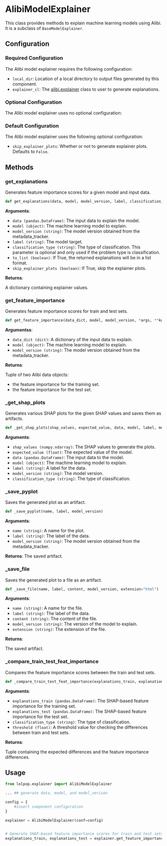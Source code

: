 # AlibiModelExplainer

This class provides methods to explain machine learning models using Alibi. It is a subclass of `BaseModelExplainer`.

## Configuration

### Required Configuration
The Alibi model explainer requires the following configuration: 

- `local_dir`: Location of a local directory to output files generated by this component. 
- `explainer_cl`: The [alibi.explainer](https://docs.seldon.io/projects/alibi/en/latest/api/alibi.explainers.html) class to user to generate explanations. 

### Optional Configuration
The Alibi model explainer uses no optional configuration: 


### Default Configuration
The Alibi model explainer uses the following optional configuration: 

- `skip_explainer_plots`: Whether or not to generate explainer plots. Defaults to `False`.

## Methods

### get_explanations
Generates feature importance scores for a given model and input data.

```python
def get_explanations(data, model, model_version, label, classification_type=None, to_list=False, skip_explainer_plots=True, *args, **kwargs)
```

**Arguments**:

- `data (pandas.DataFrame)`: The input data to explain the model.
- `model (object)`: The machine learning model to explain.
- `model_version (string)`: The model version obtained from the metadata_tracker.
- `label (string)`: The model target.
- `classification_type (string)`: The type of classification. This parameter is optional and only used if the problem type is classification.
- `to_list (boolean)`: If True, the returned explanations will be in a list format.
- `skip_explainer_plots (boolean)`: If True, skip the explainer plots.

**Returns**:

A dictionary containing explainer values.


### get_feature_importance 
Generates feature importance scores for train and test sets.

```python 
def get_feature_importance(data_dict, model, model_version, *args, **kwargs)
```

**Argumentss**:

- `data_dict (dict)`: A dictionary of the input data to explain.
- `model (object)`: The machine learning model to explain.
- `model_version (string)`: The model version obtained from the metadata_tracker.

**Returns**:

Tuple of two Alibi data objects:
- the feature importance for the training set.
- the feature importance for the test set.


### _get_shap_plots
Generates various SHAP plots for the given SHAP values and saves them as artifacts.

```python 
def _get_shap_plots(shap_values, expected_value, data, model, label, model_version, classification_type=None)
```

**Arguments**:

- `shap_values (numpy.ndarray)`: The SHAP values to generate the plots.
- `expected_value (float)`: The expected value of the model.
- `data (pandas.DataFrame)`: The input data to the model.
- `model (object)`: The machine learning model to explain.
- `label (string)`: A label for the data.
- `model_version (string)`: The model version.
- `classification_type (string)`: The type of classification.


### _save_pyplot 
Saves the generated plot as an artifact.

```python 
def _save_pyplot(name, label, model_version)
```

**Arguments**:

- `name (string)`: A name for the plot.
- `label (string)`: The label of the data.
- `model_version (string)`: The model version obtained from the metadata_tracker.

**Returns**:
The saved artifact.

### _save_file 
Saves the generated  plot to a file as an artifact.

```python 
def _save_file(name, label, content, model_version, extension="html")
```

**Arguments**:

- `name (string)`: A name for the file.
- `label (string)`: The label of the data.
- `content (string)`: The content of the file.
- `model_version (string)`: The version of the model to explain.
- `extension (string)`: The extension of the file.

**Returns**:

The saved artifact.

### _compare_train_test_feat_importance
Compares the feature importance scores between the train and test sets.

```python 
def _compare_train_test_feat_importance(explanations_train, explanations_test, classification_type, threshold=0.25)
```

**Arguments**:

- `explanations_train (pandas.DataFrame)`: The SHAP-based feature importance for the training set.
- `explanations_test (pandas.DataFrame)`: The SHAP-based feature importance for the test set.
- `classification_type (string)`: The type of classification.
- `threshold (float)`: A threshold value for checking the differences between train and test sets.

**Returns**:

Tuple containing the expected differences and the feature importance differences.

## Usage

```python
from lolpop.explainer import AlibiModelExplainer

... ## generate data, model, and model_verison 

config = {
    #insert component configuration
}

explainer = AlibiModelExplainer(conf=config)


# Generate SHAP-based feature importance scores for train and test sets
explanations_train, explanations_test = explainer.get_feature_importance(data_dict, model, model_version)
```